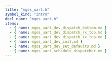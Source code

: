 ```yaml
---
title: "mgos_uart.h"
symbol_kind: "intro"
decl_name: "mgos_uart.h"
items:
  - { name: mgos_uart_dev_dispatch_bottom.md }
  - { name: mgos_uart_dev_dispatch_rx_top.md }
  - { name: mgos_uart_dev_dispatch_tx_top.md }
  - { name: mgos_uart_dev_init.md }
  - { name: mgos_uart_dev_set_defaults.md }
  - { name: mgos_uart_schedule_dispatcher.md }
---
```



